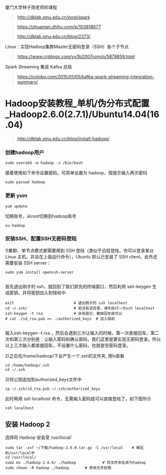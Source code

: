 厦门大学林子雨老师的课程

> http://dblab.xmu.edu.cn/post/spark

> https://zhuanlan.zhihu.com/p/103818677

> http://dblab.xmu.edu.cn/blog/2373/

Linux：实现Hadoop集群Master无密码登录（SSH）各个子节点

> https://www.cnblogs.com/yy3b2007com/p/5878859.html

Spark Streaming 集成 Kafka 总结

> https://colobu.com/2015/01/05/kafka-spark-streaming-integration-summary/


# Hadoop安装教程_单机/伪分布式配置_Hadoop2.6.0(2.7.1)/Ubuntu14.04(16.04)

> http://dblab.xmu.edu.cn/blog/install-hadoop/

### 创建hadoop用户

```
sudo useradd -m hadoop -s /bin/bash

```

接着使用如下命令设置密码，可简单设置为 hadoop，按提示输入两次密码

```
sudo passwd hadoop
```

### 更新 yum

```
yum update
```

切换账号，从root切换到hadoop账号
```
su hadoop

```


### 安装SSH、配置SSH无密码登陆

1)集群、单节点模式都需要用到 SSH 登陆（类似于远程登陆，你可以登录某台 Linux 主机，并且在上面运行命令），Ubuntu 默认已安装了 SSH client，此外还需要安装 SSH server：

```
sudo yum install openssh-server
 
```

首先退出刚才的 ssh，就回到了我们原先的终端窗口，然后利用 ssh-keygen 生成密钥，并将密钥加入到授权中

 
```
exit                           # 退出刚才的 ssh localhost
cd ~/.ssh/                     # 若没有该目录，请先执行一次ssh localhost
ssh-keygen -t rsa              # 会有提示，都按回车就可以
# cat ./id_rsa.pub >> ./authorized_keys  # 加入授权
 
```
输入ssh-keygen -t rsa ，然后会遇到三次让输入的时候，第一次直接回车，第二次和第三次分别是：让输入密码和确认密码，我们这里是要实现无密码登录。所以以上三次输入都直接回车，不设置什么密码，也就是空密码登录。


2)之后在/home/hadoop/下会产生一个.ssh的文件夹, 用ls查看

```
cd /home/hadoop/.ssh
cd ~/.ssh

```

3)将公钥追加到authorized_keys文件中
```
cp ~/.ssh/id_rsa.pub ~/.ssh/authorized_keys

```

此时再用 ssh localhost 命令，无需输入密码就可以直接登陆了，如下图所示
```
ssh localhost

```


## 安装 Hadoop 2

选择将 Hadoop 安装至 /usr/local/ 

```
sudo tar -zxf ~/下载/hadoop-2.6.0.tar.gz -C /usr/local    # 解压到/usr/local中
cd /usr/local/
sudo mv ./hadoop-2.6.0/ ./hadoop            # 将文件夹名改为hadoop
sudo chown -R hadoop ./hadoop       # 修改文件权限

```





